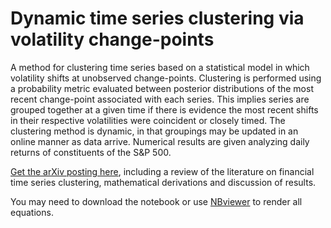 # Dynamic time series clustering via volatility change-points

A method for clustering time series based on a statistical model in which volatility shifts at unobserved change-points.
Clustering is performed using a probability metric evaluated between posterior distributions of the most recent change-point associated with each series. This implies series are grouped together at a given time if there is evidence the
most recent shifts in their respective volatilities were coincident or closely timed. The clustering method is dynamic, in that groupings may be updated in an online manner as data arrive. Numerical results are given analyzing daily returns of constituents of the S\&P 500.

[Get the arXiv posting here](https://arxiv.org/abs/1906.10372), including a review of the literature on financial time series clustering, mathematical derivations and discussion of results.

You may need to download the notebook or use [NBviewer](https://nbviewer.jupyter.org/) to render all equations.





